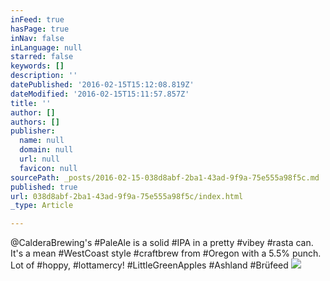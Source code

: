 ```yaml
---
inFeed: true
hasPage: true
inNav: false
inLanguage: null
starred: false
keywords: []
description: ''
datePublished: '2016-02-15T15:12:08.819Z'
dateModified: '2016-02-15T15:11:57.857Z'
title: ''
author: []
authors: []
publisher:
  name: null
  domain: null
  url: null
  favicon: null
sourcePath: _posts/2016-02-15-038d8abf-2ba1-43ad-9f9a-75e555a98f5c.md
published: true
url: 038d8abf-2ba1-43ad-9f9a-75e555a98f5c/index.html
_type: Article

---
```

@CalderaBrewing's \#PaleAle is a solid \#IPA in a pretty \#vibey \#rasta can. It's a mean \#WestCoast style \#craftbrew from \#Oregon with a 5.5% punch. Lot of \#hoppy, \#lottamercy! \#LittleGreenApples \#Ashland \#Brüfeed
![](https://the-grid-user-content.s3-us-west-2.amazonaws.com/bfaee94e-72af-44bc-bf68-92050b4f6257.jpg)